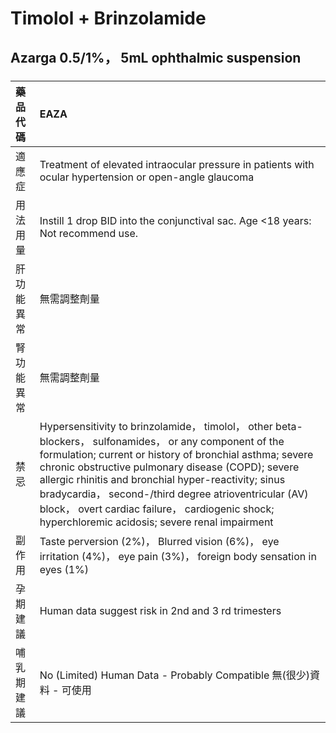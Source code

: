 # Timolol + Brinzolamide

## Azarga 0.5/1%， 5mL ophthalmic suspension

##### 

| 藥品代碼   | EAZA                                                                                                                                                                                                                                                                                                                                                                                                                                            |
|:-----------|:------------------------------------------------------------------------------------------------------------------------------------------------------------------------------------------------------------------------------------------------------------------------------------------------------------------------------------------------------------------------------------------------------------------------------------------------|
| 適應症     | Treatment of elevated intraocular pressure in patients with ocular hypertension or open-angle glaucoma                                                                                                                                                                                                                                                                                                                                          |
| 用法用量   | Instill 1 drop BID into the conjunctival sac. Age <18 years: Not recommend use.                                                                                                                                                                                                                                                                                                                                                                 |
| 肝功能異常 | 無需調整劑量                                                                                                                                                                                                                                                                                                                                                                                                                                    |
| 腎功能異常 | 無需調整劑量                                                                                                                                                                                                                                                                                                                                                                                                                                    |
| 禁忌       | Hypersensitivity to brinzolamide， timolol， other beta-blockers， sulfonamides， or any component of the formulation; current or history of bronchial asthma; severe chronic obstructive pulmonary disease (COPD); severe allergic rhinitis and bronchial hyper-reactivity; sinus bradycardia， second-/third degree atrioventricular (AV) block， overt cardiac failure， cardiogenic shock; hyperchloremic acidosis; severe renal impairment |
| 副作用     | Taste perversion (2%)， Blurred vision (6%)， eye irritation (4%)， eye pain (3%)， foreign body sensation in eyes (1%)                                                                                                                                                                                                                                                                                                                         |
| 孕期建議   | Human data suggest risk in 2nd and 3 rd trimesters                                                                                                                                                                                                                                                                                                                                                                                              |
| 哺乳期建議 | No (Limited) Human Data - Probably Compatible 無(很少)資料 - 可使用                                                                                                                                                                                                                                                                                                                                                                             |

